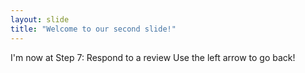 ```yaml
---
layout: slide
title: "Welcome to our second slide!"
---
```

I'm now at Step 7: Respond to a review
Use the left arrow to go back!
